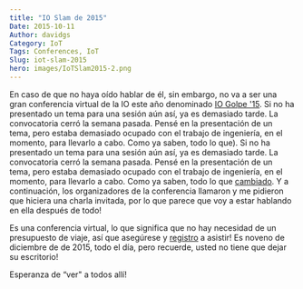 ```yaml
---
title: "IO Slam de 2015"
Date: 2015-10-11
Author: davidgs
Category: IoT
Tags: Conferences, IoT
Slug: iot-slam-2015
hero: images/IoTSlam2015-2.png
---
```


En caso de que no haya oído hablar de él, sin embargo, no va a ser una gran conferencia virtual de la IO este año denominado [IO Golpe '15](http://iotslam.com). Si no ha presentado un tema para una sesión aún así, ya es demasiado tarde. La convocatoria cerró la semana pasada. Pensé en la presentación de un tema, pero estaba demasiado ocupado con el trabajo de ingeniería, en el momento, para llevarlo a cabo. Como ya saben, todo lo que). Si no ha presentado un tema para una sesión aún así, ya es demasiado tarde. La convocatoria cerró la semana pasada. Pensé en la presentación de un tema, pero estaba demasiado ocupado con el trabajo de ingeniería, en el momento, para llevarlo a cabo. Como ya saben, todo lo que [cambiado](/posts/category/work/a-shock-to-the-system/). Y a continuación, los organizadores de la conferencia llamaron y me pidieron que hiciera una charla invitada, por lo que parece que voy a estar hablando en ella después de todo!

Es una conferencia virtual, lo que significa que no hay necesidad de un presupuesto de viaje, así que asegúrese y [registro](http://iotslam.com/register-now) a asistir! Es noveno de diciembre de de 2015, todo el día, pero recuerde, usted no tiene que dejar su escritorio!

Esperanza de “ver" a todos allí!
